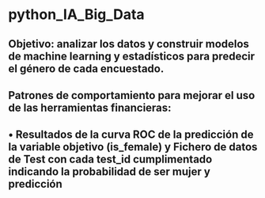 # python_IA_Big_Data

## Objetivo: analizar los datos y construir modelos de machine learning y estadísticos para predecir el género de cada encuestado.

## Patrones de comportamiento para mejorar el uso de las herramientas financieras:
## • Resultados de la curva ROC de la predicción de la variable objetivo (is_female) y Fichero de datos de Test con cada test_id cumplimentado indicando la probabilidad de ser mujer y predicción
